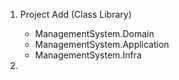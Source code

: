 1. Project Add (Class Library)
	- ManagementSystem.Domain
	- ManagementSystem.Application
	- ManagementSystem.Infra

2. 